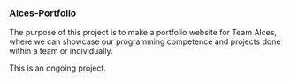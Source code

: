 ### Alces-Portfolio
The purpose of this project is to make a portfolio website for Team Alces, where we can showcase our programming competence and projects done within a team or individually.

This is an ongoing project.
